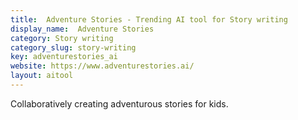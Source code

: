 ```yaml
---
title:  Adventure Stories - Trending AI tool for Story writing
display_name:  Adventure Stories
category: Story writing
category_slug: story-writing
key: adventurestories_ai
website: https://www.adventurestories.ai/
layout: aitool
---
```


Collaboratively creating adventurous stories for kids.
